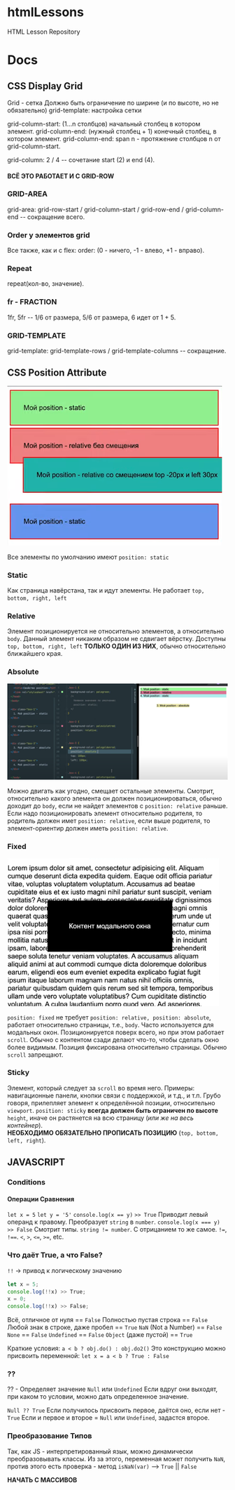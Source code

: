 # htmlLessons

HTML Lesson Repository

# Docs

## CSS Display Grid

Grid - сетка
Должно быть ограничение по ширине (и по высоте, но не обязательно)
grid-template: настройка сетки

grid-column-start: (1...n столбцов) начальный столбец в котором элемент.
grid-column-end: (нужный столбец + 1) конечный столбец, в котором элемент.
grid-column-end: span n - протяжение столбцов n от grid-column-start.

grid-column: 2 / 4 -- сочетание start (2) и end (4).

#### ВСЁ ЭТО РАБОТАЕТ И С GRID-ROW

### GRID-AREA

grid-area: grid-row-start / grid-column-start / grid-row-end / grid-column-end -- сокращение всего.

### Order у элементов grid

Все также, как и с flex:
order: (0 - ничего, -1 - влево, +1 - вправо).

### Repeat

repeat(кол-во, значение).

### fr - FRACTION

1fr, 5fr -- 1/6 от размера, 5/6 от размера, 6 идет от 1 + 5.

### GRID-TEMPLATE

grid-template: grid-template-rows / grid-template-columns -- сокращение.

## CSS Position Attribute

![CSS Position](/rep-imgs/position-attribute.png)

Все элементы по умолчанию имеют `position: static`

### Static

Как страница навёрстана, так и идут элементы.
Не работает `top, bottom, right, left`

### Relative

Элемент позиционируется не относительно элементов, а относительно `body`.
Данный элемент никаким образом не сдвигает вёрстку.
Доступны `top, bottom, right, left` **ТОЛЬКО ОДИН ИЗ НИХ**, обычно относительно ближайшего края.

### Absolute

![CSS Position Absolute](/rep-imgs/position-absolute.png)

Можно двигать как угодно, смещает остальные элементы.
Смотрит, относительно какого элемента он должен позиционироваться, обычно доходит до `body`, если не найдет элементов с `position: relative` раньше. Если надо позиционировать элемент относительно родителя, то родитель должен имет `position: relative`, если выше родителя, то элемент-ориентир должен иметь `position: relative`.

### Fixed

![CSS Modal Window](/rep-imgs/modal-window.png)

`position: fixed` не требует `position: relative, position: absolute`, работает относительно страницы, т.е., `body`. Часто используется для модальных окон. Позиционируется поверх всего, но при этом работает `scroll`. Обычно с контентом сзади делают что-то, чтобы сделать окно более видимым. Позиция фиксирована относительно страницы. Обычно `scroll` запрещают.

### Sticky

Элемент, который следует за `scroll` во время него. Примеры: навигационные панели, кнопки связи с поддержкой, и т.д., и т.п. Грубо говоря, прилепляет элемент к определённой позиции, относительно `viewport`. `position: sticky` **всегда должен быть ограничен по высоте** `height`, иначе он растянется на всю страницу (_или же на весь контейнер_).  
**НЕОБХОДИМО ОБЯЗАТЕЛЬНО ПРОПИСАТЬ ПОЗИЦИЮ** (`top, bottom, left, right`).

## JAVASCRIPT

### Conditions

#### Операции Сравнения

`let x = 5`
`let y = '5'`
`console.log(x == y)`
`>> True`
Приводит левый операнд к правому. Преобразует `string` в `number`.
`console.log(x === y)`
`>> False`
Смотрит типы. `string != number`.
С отрицанием то же самое.
`!=`, `!==`.
`<`, `>`, `<=`, `>=`, etc.

### Что даёт True, а что False?

`!!` -> привод к логическому значению

```javascript
let x = 5;
console.log(!!x) >> True;
x = 0;
console.log(!!x) >> False;
```

Всё, отличное от нуля == `False`
Полностью пустая строка == `False`
Любой знак в строке, даже пробел == `True`
`NaN` (Not a Number) == `False`
`None` == `False`
`Undefined` == `False`
`Object` (даже пустой) == `True`

Краткие условия:
`a < b ? obj.do() : obj.do2()`
Это конструкцию можно присвоить переменной:
`let x = a < b ? True : False`

### ??

?? - Определяет значение `Null` или `Undefined`
Если вдруг они выходят, при каком то условии, можно дать определенное значение.

`Null ?? True`
Если получилось присвоить первое, даётся оно, если нет - `True`
Если и первое и второе = `Null` или `Undefined`, задастся второе.

### Преобразование Типов

Так, как JS - интерпретированный язык, можно динамически преобразовывать классы.
Из за этого, переменная может получить `NaN`, против этого есть проверка - метод
`isNaN(var)` --> `True` || `False`

**НАЧАТЬ С МАССИВОВ**
